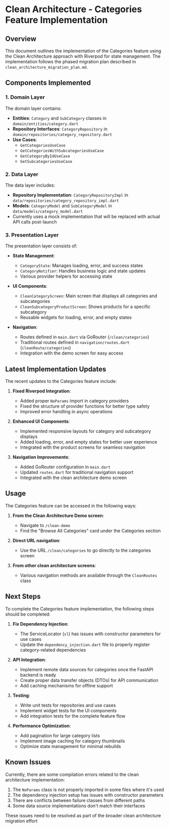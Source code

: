 # Clean Architecture - Categories Feature Implementation

## Overview

This document outlines the implementation of the Categories feature using the Clean Architecture approach with Riverpod for state management. The implementation follows the phased migration plan described in `clean_architecture_migration_plan.md`.

## Components Implemented

### 1. Domain Layer

The domain layer contains:

- **Entities**: `Category` and `SubCategory` classes in `domain/entities/category.dart`
- **Repository Interfaces**: `CategoryRepository` in `domain/repositories/category_repository.dart`
- **Use Cases**:
  - `GetCategoriesUseCase`
  - `GetCategoriesWithSubcategoriesUseCase`
  - `GetCategoryByIdUseCase`
  - `GetSubcategoriesUseCase`

### 2. Data Layer

The data layer includes:

- **Repository Implementation**: `CategoryRepositoryImpl` in `data/repositories/category_repository_impl.dart`
- **Models**: `CategoryModel` and `SubCategoryModel` in `data/models/category_model.dart` 
- Currently uses a mock implementation that will be replaced with actual API calls post-launch

### 3. Presentation Layer

The presentation layer consists of:

- **State Management**:
  - `CategoryState`: Manages loading, error, and success states
  - `CategoryNotifier`: Handles business logic and state updates
  - Various provider helpers for accessing state
  
- **UI Components**:
  - `CleanCategoryScreen`: Main screen that displays all categories and subcategories
  - `CleanSubcategoryProductScreen`: Shows products for a specific subcategory
  - Reusable widgets for loading, error, and empty states
  
- **Navigation**:
  - Routes defined in `main.dart` via GoRouter (`/clean/categories`)
  - Traditional routes defined in `navigation/routes.dart` (`cleanRoute/categories`)
  - Integration with the demo screen for easy access

## Latest Implementation Updates

The recent updates to the Categories feature include:

1. **Fixed Riverpod Integration**:
   - Added proper `NoParams` import in category providers
   - Fixed the structure of provider functions for better type safety
   - Improved error handling in async operations

2. **Enhanced UI Components**:
   - Implemented responsive layouts for category and subcategory displays
   - Added loading, error, and empty states for better user experience
   - Integrated with the product screens for seamless navigation

3. **Navigation Improvements**:
   - Added GoRouter configuration in `main.dart`
   - Updated `routes.dart` for traditional navigation support
   - Integrated with the clean architecture demo screen

## Usage

The Categories feature can be accessed in the following ways:

1. **From the Clean Architecture Demo screen**:
   - Navigate to `/clean-demo`
   - Find the "Browse All Categories" card under the Categories section

2. **Direct URL navigation**:
   - Use the URL `/clean/categories` to go directly to the categories screen

3. **From other clean architecture screens**:
   - Various navigation methods are available through the `CleanRoutes` class

## Next Steps

To complete the Categories feature implementation, the following steps should be completed:

1. **Fix Dependency Injection**:
   - The ServiceLocator (`sl`) has issues with constructor parameters for use cases
   - Update the `dependency_injection.dart` file to properly register category-related dependencies

2. **API Integration**:
   - Implement remote data sources for categories once the FastAPI backend is ready
   - Create proper data transfer objects (DTOs) for API communication
   - Add caching mechanisms for offline support

3. **Testing**:
   - Write unit tests for repositories and use cases
   - Implement widget tests for the UI components
   - Add integration tests for the complete feature flow

4. **Performance Optimization**:
   - Add pagination for large category lists
   - Implement image caching for category thumbnails
   - Optimize state management for minimal rebuilds

## Known Issues

Currently, there are some compilation errors related to the clean architecture implementation:

1. The `NoParams` class is not properly imported in some files where it's used
2. The dependency injection setup has issues with constructor parameters
3. There are conflicts between failure classes from different paths
4. Some data source implementations don't match their interfaces

These issues need to be resolved as part of the broader clean architecture migration effort 